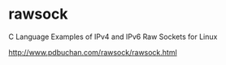 rawsock
=======

C Language Examples of IPv4 and IPv6 Raw Sockets for Linux

http://www.pdbuchan.com/rawsock/rawsock.html
